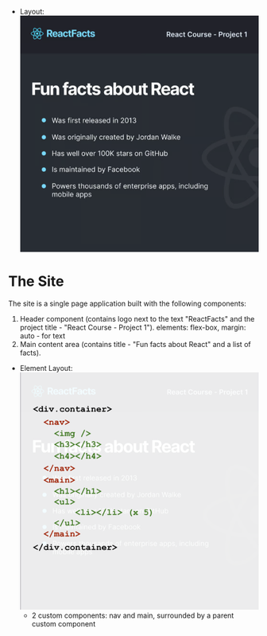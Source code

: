 - Layout:
![Alt text](the-site.png)
# The Site
The site is a single page application built with the following components:
1. Header component (contains logo next to the text "ReactFacts" and the project title - "React Course - Project 1").
    elements: flex-box, margin: auto - for text
2. Main content area (contains title - "Fun facts about React" and a list of facts).

- Element Layout:
    ![Alt text](elem-layout.png)
    * 2 custom components: nav and main, surrounded by a parent custom component